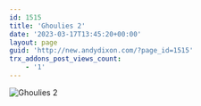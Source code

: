 ```yaml
---
id: 1515
title: 'Ghoulies 2'
date: '2023-03-17T13:45:20+00:00'
layout: page
guid: 'http://new.andydixon.com/?page_id=1515'
trx_addons_post_views_count:
    - '1'
---
```


![Ghoulies 2](https://i0.wp.com/assets.g8x2.ldn.idrivee2-23.com/posters/Ghoulies%202%2001.jpg?w=1200&ssl=1 "Ghoulies 2")